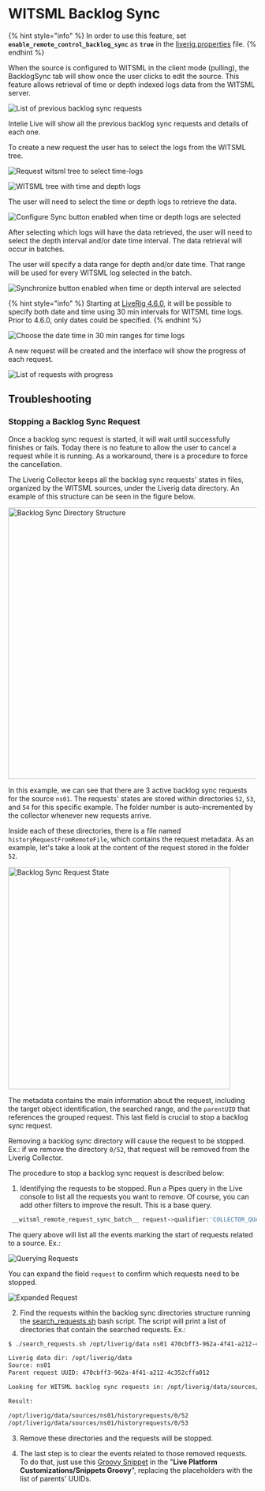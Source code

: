 # WITSML Backlog Sync

{% hint style="info" %}
In order to use this feature, set **`enable_remote_control_backlog_sync`** as **`true`** in the [liverig.properties](../../configuration/liverig.properties.md) file.
{% endhint %}

When the source is configured to WITSML in the client mode (pulling), the BacklogSync tab will show once the user clicks to edit the source. This feature allows retrieval of time or depth indexed logs data from the WITSML server.

![List of previous backlog sync requests](<../../../.gitbook/assets/image (170).png>)

Intelie Live will show all the previous backlog sync requests and details of each one.

To create a new request the user has to select the logs from the WITSML tree.

![Request witsml tree to select time-logs](../../../.gitbook/assets/backlog-sync-02.png)

![WITSML tree with time and depth logs](../../../.gitbook/assets/backlog-sync-03.png)

The user will need to select the time or depth logs to retrieve the data.

![Configure Sync button enabled when time or depth logs are selected](../../../.gitbook/assets/backlog-sync-04.png)

After selecting which logs will have the data retrieved, the user will need to select the depth interval and/or date time interval. The data retrieval will occur in batches.&#x20;

The user will specify a data range for depth and/or date time. That range will be used for every WITSML log selected in the batch.

![Synchronize button enabled when time or depth interval are selected](../../../.gitbook/assets/Screenshot\_select-area\_20220812185102.png)



{% hint style="info" %}
Starting at [LiveRig 4.6.0](../../../whats-new/latest-releases/liverig-4.md#4.6-series), it will be possible to specify both date and time using 30 min intervals for WITSML time logs. Prior to 4.6.0, only dates could be specified.
{% endhint %}

![Choose the date time in 30 min ranges for time logs](../../../.gitbook/assets/Screenshot\_select-area\_20220812185418.png)

A new request will be created and the interface will show the progress of each request.

![List of requests with progress](../../../.gitbook/assets/backlog-sync-06.png)

## Troubleshooting

### Stopping a Backlog Sync Request

Once a backlog sync request is started, it will wait until successfully finishes or fails. Today there is no feature to allow the user to cancel a request while it is running. As a workaround, there is a procedure to force the cancellation.

The Liverig Collector keeps all the backlog sync requests' states in files, organized by the WITSML sources, under the Liverig data directory. An example of this structure can be seen in the figure below. 

<img title="Backlog Sync Directory Structure" src=../../../.gitbook/assets/witsml_backlog_sync/active_requests_stats_files.png width=550>

In this example, we can see that there are 3 active backlog sync requests for the source `ns01`. The requests' states are stored within directories `52`, `53`, and `54` for this specific example. The folder number is auto-incremented by the collector whenever new requests arrive.

Inside each of these directories, there is a file named `historyRequestFromRemoteFile`, which contains the request metadata. As an example, let's take a look at the content of the request stored in the folder `52`. 

<img title="Backlog Sync Request State" src=../../../.gitbook/assets/witsml_backlog_sync/request_state_json.png width=450>

The metadata contains the main information about the request, including the target object identification, the searched range, and the `parentUID` that references the grouped request. This last field is crucial to stop a backlog sync request.

Removing a backlog sync directory will cause the request to be stopped. Ex.: if we remove the directory `0/52`, that request will be removed from the Liverig Collector.

The procedure to stop a backlog sync request is described below:

1. Identifying the requests to be stopped. Run a Pipes query in the Live console to list all the requests you want to remove. Of course, you can add other filters to improve the result. This is a base query.

```bash
 __witsml_remote_request_sync_batch__ request->qualifier:'COLLECTOR_QUALIFIER' request->instance:'COLLECTOR_INSTANCE' request->source:'SOURCE_NAME' request->rigName:'RIG_NAME' event:START
```

The query above will list all the events marking the start of requests related to a source. Ex.:

![Querying Requests](../../../.gitbook/assets/witsml_backlog_sync/query_requests.png "Querying Requests")

You can expand the field `request` to confirm which requests need to be stopped.

![Expanded Request](../../../.gitbook/assets/witsml_backlog_sync/expanded_request.png "Expanded Request")

2. Find the requests within the backlog sync directories structure running the [search_requests.sh](../../../.gitbook/assets/witsml_backlog_sync/search_requests.sh) bash script. The script will print a list of directories that contain the searched requests. Ex.:

```bash
$ ./search_requests.sh /opt/liverig/data ns01 470cbff3-962a-4f41-a212-4c352cffa012

Liverig data dir: /opt/liverig/data
Source: ns01
Parent request UUID: 470cbff3-962a-4f41-a212-4c352cffa012

Looking for WITSML backlog sync requests in: /opt/liverig/data/sources/ns01/historyrequests

Result:

/opt/liverig/data/sources/ns01/historyrequests/0/52
/opt/liverig/data/sources/ns01/historyrequests/0/53
```

3. Remove these directories and the requests will be stopped.

4. The last step is to clear the events related to those removed requests. To do that, just use this [Groovy Snippet](../../../.gitbook/assets/witsml_backlog_sync/delete_requests_history.groovy) in the "**Live Platform Customizations/Snippets Groovy**", replacing the placeholders with the list of parents' UUIDs.
